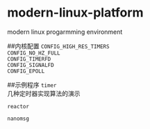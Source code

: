# modern-linux-platform
modern linux progarmming environment

##内核配置
`CONFIG_HIGH_RES_TIMERS`   
`CONFIG_NO_HZ_FULL`  
`CONFIG_TIMERFD`  
`CONFIG_SIGNALFD`  
`CONFIG_EPOLL`  

##示例程序
`timer`   
	几种定时器实现算法的演示

`reactor`
  
`nanomsg`
  
